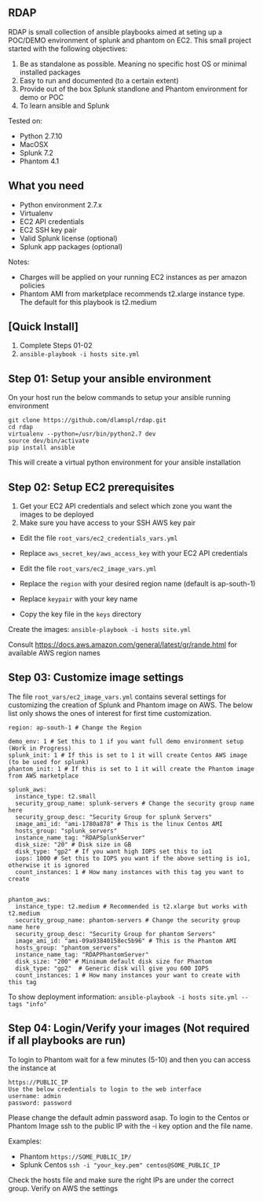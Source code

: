 RDAP 
---

RDAP is small collection of ansible playbooks aimed at seting up a POC/DEMO environment 
of splunk and phantom on EC2. This small project started with the following objectives:
1. Be as standalone as possible. Meaning no specific host OS or minimal installed packages
2. Easy to run and documented (to a certain extent)
3. Provide out of the box Splunk standlone and Phantom environment for demo or POC
4. To learn ansible and Splunk

Tested on:
* Python 2.7.10
* MacOSX
* Splunk 7.2
* Phantom 4.1

What you need
---
* Python environment 2.7.x
* Virtualenv
* EC2 API credentials
* EC2 SSH key pair
* Valid Splunk license (optional)
* Splunk app packages (optional)

Notes:
- Charges will be applied on your running EC2 instances as per amazon policies
- Phantom AMI from marketplace recommends t2.xlarge instance type. The default for this playbook is t2.medium

[Quick Install]
---
1. Complete Steps 01-02
3. ```ansible-playbook -i hosts site.yml ```


Step 01: Setup your ansible environment
----
On your host run the below commands to setup your ansible running environment
```
git clone https://github.com/dlamspl/rdap.git
cd rdap
virtualenv --python=/usr/bin/python2.7 dev
source dev/bin/activate
pip install ansible
```

This will create a virtual python environment for your ansible installation

Step 02: Setup EC2 prerequisites
---

1. Get your EC2 API credentials and select which zone you want the images to be deployed
2. Make sure you have access to your SSH AWS key pair

- Edit the file ```root_vars/ec2_credentials_vars.yml```
- Replace ```aws_secret_key/aws_access_key``` with your EC2 API credentials

- Edit the file ```root_vars/ec2_image_vars.yml```
- Replace the ```region``` with your desired region name (default is ap-south-1)
- Replace ```keypair``` with your key name
- Copy the key file in the ```keys``` directory


Create the images:
```ansible-playbook -i hosts site.yml```

Consult https://docs.aws.amazon.com/general/latest/gr/rande.html for available AWS region names

Step 03: Customize image settings
---
The file ```root_vars/ec2_image_vars.yml``` contains several settings for customizing the creation of Splunk and Phantom image on AWS. The below list only shows the ones of interest for first time customization. 

```
region: ap-south-1 # Change the Region

demo_env: 1 # Set this to 1 if you want full demo environment setup (Work in Progress)
splunk_init: 1 # If this is set to 1 it will create Centos AWS image (to be used for splunk)
phantom_init: 1 # If this is set to 1 it will create the Phantom image from AWS marketplace

splunk_aws:
  instance_type: t2.small
  security_group_name: splunk-servers # Change the security group name here
  security_group_desc: "Security Group for splunk Servers"
  image_ami_id: "ami-1780a878" # This is the linux Centos AMI 
  hosts_group: "splunk_servers"
  instance_name_tag: "RDAPSplunkServer"
  disk_size: "20" # Disk size in GB
  disk_type: "gp2" # If you want high IOPS set this to io1
  iops: 1000 # Set this to IOPS you want if the above setting is io1, otherwise it is ignored
  count_instances: 1 # How many instances with this tag you want to create


phantom_aws:
  instance_type: t2.medium # Recommended is t2.xlarge but works with t2.medium
  security_group_name: phantom-servers # Change the security group name here
  security_group_desc: "Security Group for phantom Servers"
  image_ami_id: "ami-09a93840158ec5b96" # This is the Phantom AMI 
  hosts_group: "phantom_servers"
  instance_name_tag: "RDAPPhantomServer"
  disk_size: "200" # Minimum default disk size for Phantom
  disk_type: "gp2"  # Generic disk will give you 600 IOPS
  count_instances: 1 # How many instances your want to create with this tag

```  

To show deployment information:
```ansible-playbook -i hosts site.yml --tags "info"```

Step 04: Login/Verify your images (Not required if all playbooks are run)
---
To login to Phantom wait for a few minutes (5-10) and then you can access the instance at 
```
https://PUBLIC_IP
Use the below credentials to login to the web interface
username: admin
password: password
```

Please change the default admin password asap.
To login to the Centos or Phantom Image ssh to the public IP with the -i key option and the file name.

Examples:

- Phantom ```https://SOME_PUBLIC_IP/```
- Splunk Centos ```ssh -i "your_key.pem" centos@SOME_PUBLIC_IP```

Check the hosts file and make sure the right IPs are under the correct group. Verify on AWS the settings

